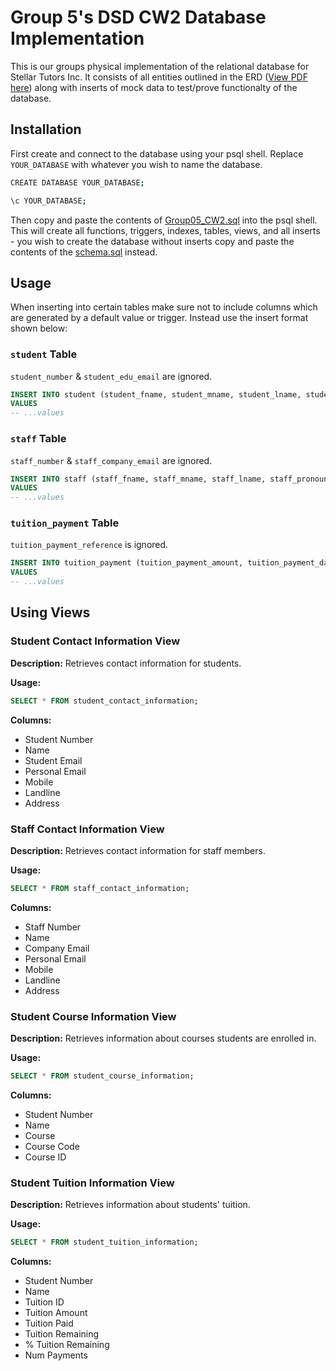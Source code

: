 # Group 5's DSD CW2 Database Implementation
This is our groups physical implementation of the relational database for Stellar Tutors Inc. It consists of all entities outlined in the ERD 
([View PDF here](https://drive.google.com/file/d/1iDu0xKDJ3Q3pOWQTRIYSET8nkVc8jzO_/view?usp=drive_link)) 
along with inserts of mock data to test/prove functionalty of the database.

## Installation
First create and connect to the database using your psql shell. Replace `YOUR_DATABASE` with whatever you wish to name the database.

```sh
CREATE DATABASE YOUR_DATABASE;
```

```sh
\c YOUR_DATABASE;
```

Then copy and paste the contents of [Group05_CW2.sql](/Group05_CW2.sql) into the psql shell. This will create all functions, triggers, indexes, tables, views, 
and all inserts - you wish to create the database without inserts copy and paste the contents of the [schema.sql](/schema.sql) instead.

## Usage
When inserting into certain tables make sure not to include columns which are generated by a default value or trigger. Instead use the insert format shown below:

### ```student``` Table
```student_number``` & ```student_edu_email``` are ignored.
```sql
INSERT INTO student (student_fname, student_mname, student_lname, student_pronouns, student_addr1, student_addr2, student_city, student_postcode, student_personal_email, student_landline, student_mobile, student_dob)
VALUES
-- ...values
```

### ```staff``` Table
```staff_number``` & ```staff_company_email``` are ignored.
```sql
INSERT INTO staff (staff_fname, staff_mname, staff_lname, staff_pronouns, staff_addr1, staff_addr2, staff_city, staff_postcode, staff_personal_email, staff_landline, staff_mobile, staff_dob)
VALUES
-- ...values
```

### ```tuition_payment``` Table
```tuition_payment_reference``` is ignored.
```sql
INSERT INTO tuition_payment (tuition_payment_amount, tuition_payment_date)
VALUES
-- ...values
```

## Using Views

### Student Contact Information View

**Description:** Retrieves contact information for students.

**Usage:** 
```sql
SELECT * FROM student_contact_information;
```

**Columns:**
- Student Number
- Name
- Student Email
- Personal Email
- Mobile
- Landline
- Address

### Staff Contact Information View

**Description:** Retrieves contact information for staff members.

**Usage:** 
```sql
SELECT * FROM staff_contact_information;
```

**Columns:**
- Staff Number
- Name
- Company Email
- Personal Email
- Mobile
- Landline
- Address

### Student Course Information View

**Description:** Retrieves information about courses students are enrolled in.

**Usage:** 
```sql
SELECT * FROM student_course_information;
```

**Columns:**
- Student Number
- Name
- Course
- Course Code
- Course ID

### Student Tuition Information View

**Description:** Retrieves information about students' tuition.

**Usage:** 
```sql
SELECT * FROM student_tuition_information;
```

**Columns:**
- Student Number
- Name
- Tuition ID
- Tuition Amount
- Tuition Paid
- Tuition Remaining
- % Tuition Remaining
- Num Payments

